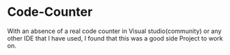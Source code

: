 # Code-Counter
With an absence of a real code counter in Visual studio(community) or any other IDE that I have used,
I found that this was a good side Project to work on.
